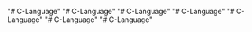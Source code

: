 "# C-Language" 
"# C-Language" 
"# C-Language" 
"# C-Language" 
"# C-Language" 
"# C-Language" 
"# C-Language" 

